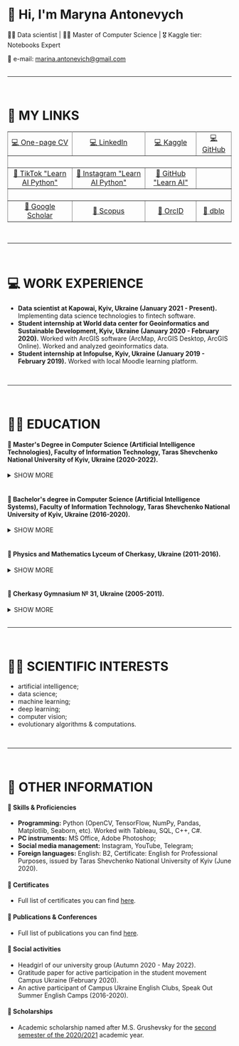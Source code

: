 # 👋 Hi, I'm Maryna Antonevych
👩‍💻 Data scientist | 👩‍🎓 Master of Computer Science | 🎖 Kaggle tier: Notebooks Expert
<br/>

📩 e-mail: marina.antonevich@gmail.com <br/>
<br/>
<hr>
<br/>

# 🔗 MY LINKS
<table rules="all" style="text-align:center">
<tbody>

  <tr>
    <td><a target="_blank" href="https://www.canva.com/design/DAE6YtdOBAQ/AjIeHbKUTYxZucwciY135w/view?utm_content=DAE6YtdOBAQ&utm_campaign=designshare&utm_medium=link&utm_source=publishsharelink#1">💻 One-page CV</a></td>
    <td><a target="_blank" href="https://www.linkedin.com/in/maryna-antonevych/">💻 LinkedIn</a></td>
    <td><a target="_blank" href="https://www.kaggle.com/maricinnamon">💻 Kaggle</a></td>
    <td><a target="_blank" href="https://github.com/maricinnamon">💻 GitHub</a></td>
  </tr>
  
  <tr>
      <td colspan=4"> &nbsp;
      </td>
  </tr>
  
  <tr>
    <td><a target="_blank" href="https://www.tiktok.com/@learn.ai.python?lang=uk-UA">🎥 TikTok "Learn AI Python"</a></td>
    <td><a target="_blank" href="https://www.instagram.com/learn.ai.python/">🎥 Instagram "Learn AI Python"</a></td>
    <td><a target="_blank" href="https://github.com/learn-ai-python">🎥 GitHub "Learn AI"</a></td>
    <td><a target="_blank" href=""></a></td>
  </tr>
  
  <tr>
      <td colspan=4"> &nbsp;
      </td>
  </tr>
  
  <tr>
    <td><a target="_blank" href="https://scholar.google.com/citations?user=1FYbaYwAAAAJ&hl=uk">📝 Google Scholar</a></td>
    <td><a target="_blank" href="https://www.scopus.com/authid/detail.uri?authorId=57216150467">📝 Scopus</a></td>
    <td><a target="_blank" href="https://orcid.org/0000-0003-3640-7630">📝 OrcID</a></td>
    <td><a target="_blank" href="https://dblp.org/pid/309/3242.html">📝 dblp</a></td>
  </tr>
  
</tbody>
</table>
<br/>
<hr>
<br/>

# 💻 WORK EXPERIENCE
- **Data scientist at Kapowai, Kyiv, Ukraine (January 2021 - Present).** Implementing data science technologies to fintech software.
- **Student internship at World data center for Geoinformatics and Sustainable Development, Kyiv, Ukraine (January 2020 - February 2020).** Worked with ArcGIS software (ArcMap, ArcGIS Desktop, ArcGIS Online). Worked and analyzed geoinformatics data.
- **Student internship at Infopulse, Kyiv, Ukraine (January 2019 - February 2019).** Worked with local Moodle learning platform.
<br/>
<hr>
<br/>

# 👩‍🎓 EDUCATION
#### 📍 Master's Degree in Computer Science (Artificial Intelligence Technologies), Faculty of Information Technology, Taras Shevchenko National University of Kyiv, Ukraine (2020-2022).
<details><summary>SHOW MORE</summary>
  <ul>
    <li>
      <b>GPA:</b> 97.916 (out of 0-100)
    </li>
    <li>
      <b>Activities:</b> Headgirl of our university group
    </li>
    <li>
      <b>Diploma with honors</b>
    </li>
    <li>
      <b>Graduate Work, 2022:</b> "Development and research of the intelligent technology for determining the attractiveness of animals from the shelter" (Python: fastai, Flask; MySQL; HTML/CSS/JS).
    </li>
    <li>
      <b>Term Paper, 2021:</b> Intelligent face recognition technology in the video stream (Python: tensorflow, dlib). 
      <ul>
        <li>
          Mention: 🔗 <a target="_blank" href="http://kiis.knu.ua/kursovij-proekt-z-tehnologij-shtuchnogo-intelektu/">http://kiis.knu.ua/kursovij-proekt-z-tehnologij-shtuchnogo-intelektu/</a>
        </li>
      </ul>
    </li>
    <li>
      <b>Full list of publications</b> you can find <a target="_blank" href="https://maricinnamon.github.io/publications.html">here</a>
    </li>
  </ul>
</details>
<br/>

#### 📍 Bachelor's degree in Computer Science (Artificial Intelligence Systems), Faculty of Information Technology, Taras Shevchenko National University of Kyiv, Ukraine (2016-2020).
<details><summary>SHOW MORE</summary>
  <ul>
    <li>
      <b>GPA:</b> 97.54 (out of 0-100)
    </li>
    <li>
      <b>Diploma with honors</b>
    </li>
    <li>
      <b>Graduate Work, 2020:</b> "Intelligent application for the agricultural plants’ diseases identification based on deep learning" (Python: PyTorch, Flask; MySQL; HTML/CSS/JS).
    </li>
      <ul>
          <li>
          Conference on this topic: 🔗 <a target="_blank" href="http://iti.fit.univ.kiev.ua/wp-content/uploads/ITI-2019.pdf">http://iti.fit.univ.kiev.ua/wp-content/uploads/ITI-2019.pdf</a> (pp. 184-185).
          </li>
      </ul>
    <li>
      <b>Term Paper, 2019:</b> "Comparative analysis of evolutionary modeling methods. The method of deformed stars for optimizing a function. Four-dimensional and five-dimensional case" (Python).
    </li>
      <ul>
           <li>Conference on this topic: 🔗 <a target="_blank" href="https://ieeexplore.ieee.org/document/9030453">https://ieeexplore.ieee.org/document/9030453</a>
           </li>
           <li>
             Conference on this topic: 🔗 <a target="_blank" href="http://iti.fit.univ.kiev.ua/wp-content/uploads/ITI-2019.pdf">http://iti.fit.univ.kiev.ua/wp-content/uploads/ITI-2019.pdf</a> (pp. 203-205)
           </li>
      </ul>
    <li>
      <b>Term Paper, 2018:</b> "Logistics system with transportation optimization based on the application of a genetic algorithm" (C++).      </li>
    <li>
      <b>Term Paper, 2018:</b> "Hotel administrator information system" (MS Access, SQL).
    </li>
    <li>
      <b>Full list of publications</b> you can find <a target="_blank" href="https://maricinnamon.github.io/publications.html">here</a>
    </li> 
  </ul>
</details>
<br/>

#### 📍 Physics and Mathematics Lyceum of Cherkasy, Ukraine (2011-2016).
<details><summary>SHOW MORE</summary>
<ul>
  <li>
    <b>GPA:</b> 11.5 (out of 0-12)
  </li>
  <li>
    <b>Participant in Minor Academy of Sciences of Ukraine, 2015. Paper:</b> "The lucky tickets of the second rank"
       <ul>
        <li>
          Mention of my participation: 🔗 <a target="_blank" href="http://math.cdu.edu.ua/wp-content/uploads/2018/01/Доповідь-8-Бабенко.pptx">http://math.cdu.edu.ua/wp-content/uploads/2018/01/Доповідь-8-Бабенко.pptx</a>
        </li>
        <li>
          Mention of my participation: 🔗 <a target="_blank" href="http://ckmatem.ucoz.ua/peremozhci_i_turu_iii_etapu-2015.docx">http://ckmatem.ucoz.ua/peremozhci_i_turu_iii_etapu-2015.docx</a>
        </li>
      </ul>
  </li>
</ul>
</details>    
<br/>

#### 📍 Cherkasy Gymnasium № 31, Ukraine (2005-2011).
<details><summary>SHOW MORE</summary>
  <ul>
    <li>
      Participant in Math City Olympiads
    </li>
    <li>
      Participant in Elementary School Olympiads
    </li>
  </ul>
</details>  
<br/>
<hr>
<br/>

# 👩‍💻 SCIENTIFIC INTERESTS
- artificial intelligence; 
- data science; 
- machine learning; 
- deep learning; 
- computer vision; 
- evolutionary algorithms & computations.
<br/>
<hr>
<br/>


# 💾 OTHER INFORMATION
#### 📍 Skills & Proficiencies
- **Programming:** Python (OpenCV, TensorFlow, NumPy, Pandas, Matplotlib, Seaborn,  etc). Worked with Tableau, SQL, C++, C#.
- **PC instruments:** MS Office, Adobe Photoshop;
- **Social media management:** Instagram, YouTube, Telegram;
- **Foreign languages:** English: B2, Certificate: English for Professional Purposes, issued by Taras Shevchenko National University of Kyiv (June 2020).

#### 📍 Certificates
- Full list of certificates you can find [here](./certificates.html).

#### 📍 Publications & Conferences
- Full list of publications you can find [here](./publications.html).

#### 📍 Social activities
- Headgirl of our university group (Autumn 2020 - May 2022).
- Gratitude paper for active participation in the student movement Campus Ukraine (February 2020).
- An active participant of Campus Ukraine English Clubs, Speak Out Summer English Camps (2016-2020).

#### 📍 Scholarships
- Academic scholarship named after M.S. Grushevsky for the [second semester of the 2020/2021](https://mon.gov.ua/ua/npa/pro-priznachennya-akademichnoyi-stipendiyi-imeni-m-s-grushevskogo-na-ii-semestr-20202021-navchalnogo-roku) academic year.

